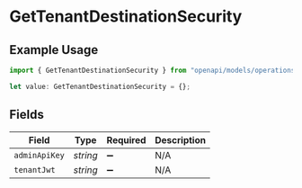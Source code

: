 # GetTenantDestinationSecurity

## Example Usage

```typescript
import { GetTenantDestinationSecurity } from "openapi/models/operations";

let value: GetTenantDestinationSecurity = {};
```

## Fields

| Field              | Type               | Required           | Description        |
| ------------------ | ------------------ | ------------------ | ------------------ |
| `adminApiKey`      | *string*           | :heavy_minus_sign: | N/A                |
| `tenantJwt`        | *string*           | :heavy_minus_sign: | N/A                |